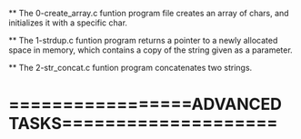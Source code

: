 ** The 0-create_array.c funtion program file creates an array of chars, and initializes it with a specific char.

** The 1-strdup.c funtion program returns a pointer to a newly allocated space in memory, which contains a copy of the string given as a parameter.

** The 2-str_concat.c funtion program concatenates two strings.

=================ADVANCED TASKS====================
===================================================


